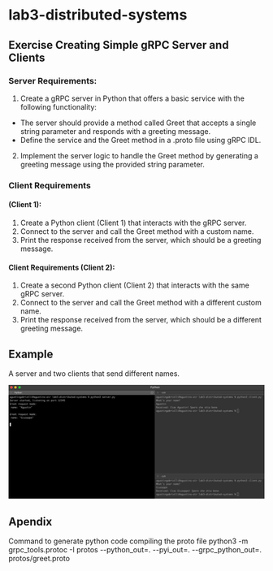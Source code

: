 # lab3-distributed-systems

## Exercise Creating Simple gRPC Server and Clients

### Server Requirements: 
1. Create a gRPC server in Python that offers a basic service with the following functionality: 
* The server should provide a method called Greet that accepts a single string parameter and responds with a greeting message. 
* Define the service and the Greet method in a .proto file using gRPC IDL. 
2. Implement the server logic to handle the Greet method by generating a greeting message using the provided string parameter. 

### Client Requirements 
#### (Client 1): 
1. Create a Python client (Client 1) that interacts with the gRPC server. 
2. Connect to the server and call the Greet method with a custom name. 
3. Print the response received from the server, which should be a greeting message. 

#### Client Requirements (Client 2): 
1. Create a second Python client (Client 2) that interacts with the same gRPC server. 
2. Connect to the server and call the Greet method with a different custom name. 
3. Print the response received from the server, which should be a different greeting message.

## Example

A server and two clients that send different names.

![Example](image.png)

## Apendix
Command to generate python code compiling the proto file
python3 -m grpc_tools.protoc -I protos --python_out=. --pyi_out=. --grpc_python_out=. protos/greet.proto

